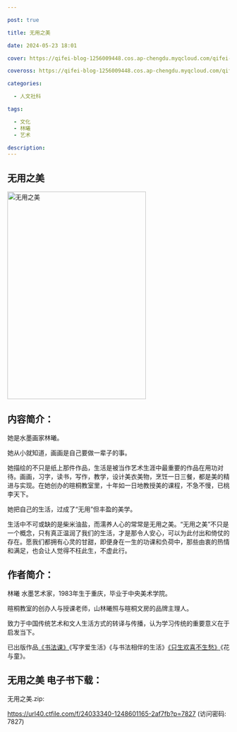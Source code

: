 ```yaml
---

post: true

title: 无用之美

date: 2024-05-23 18:01

cover: https://qifei-blog-1256009448.cos.ap-chengdu.myqcloud.com/qifei-blog/662236bd0ea9cb1403480615.jpg

coveross: https://qifei-blog-1256009448.cos.ap-chengdu.myqcloud.com/qifei-blog/662236bd0ea9cb1403480615.jpg

categories:

  - 人文社科

tags:

  - 文化
  - 林曦
  - 艺术

description:
---
```


## 无用之美
<img alt="无用之美 " class="aligncenter loaded" data-was-processed="true" decoding="async" fetchpriority="high" height="471" src="https://qifei-blog-1256009448.cos.ap-chengdu.myqcloud.com/qifei-blog/662236bd0ea9cb1403480615.jpg " style="cursor: zoom-in;" width="314"/>

## 内容简介：

她是水墨画家林曦。

她从小就知道，画画是自己要做一辈子的事。

她描绘的不只是纸上那件作品，生活是被当作艺术生涯中最重要的作品在用功对待。画画，习字，读书，写作，教学，设计美衣美物，烹饪一日三餐，都是美的精进与实现。在她创办的暄桐教室里，十年如一日地教授美的课程，不急不慢，已桃李天下。

她把自己的生活，过成了“无用”但丰盈的美学。

生活中不可或缺的是柴米油盐，而濡养人心的常常是无用之美。“无用之美”不只是一个概念，只有真正温润了我们的生活，才是那令人安心，可以为此付出和倚仗的存在。愿我们都拥有心灵的甘甜，即便身在一生的功课和负荷中，那些由衷的热情和满足，也会让人觉得不枉此生，不虚此行。

## 作者简介：

林曦 水墨艺术家，1983年生于重庆，毕业于中央美术学院。

暄桐教室的创办人与授课老师，山林曦照与暄桐文房的品牌主理人。

致力于中国传统艺术和文人生活方式的转译与传播，认为学习传统的重要意义在于启发当下。

已出版作品<a href="https://www.huibooks.com/3718.html">《书法课》</a>《写字爱生活》《与书法相伴的生活》<a href="https://www.huibooks.com/14078.html">《只生欢喜不生愁》</a>《花与童》。

## 无用之美 电子书下载：
无用之美.zip: 

https://url40.ctfile.com/f/24033340-1248601165-2af7fb?p=7827 (访问密码: 7827)
